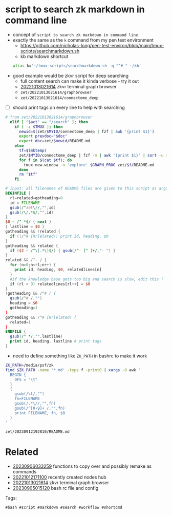 # script to search zk markdown in command line

- concept of `script to search zk markdown in command line`
- exactly the same as the `k` command from my pen test environment
  - https://github.com/nicholas-long/pen-test-environ/blob/main/tmux-scripts/searchmarkdown.sh
  - kb markdown shortcut
  ```bash
  alias k='~/tmux-scripts/searchmarkdown.sh -q "^# " ~/kb'
  ```
- good example would be zkvr script for deep searching
  - full content search can make it kinda verbose - try it out
  - [20221013021614](/zet/20221013021614/README.md) zkvr terminal graph browser
  - `zet/20221013021614/graphbrowser`
  - `zet/20221013021614/connectome_deep`
- [ ] should print tags on every line to help with searching

```bash
# from zet/20221013021614/graphbrowser
  elif [ "$act" == "/search" ]; then
    if [ -z $TMUX ]; then
      newid=$(zet/$MYID/connectome_deep | fzf | awk '{print $1}')
      export prevdoc="$doc"
      export doc=zet/$newid/README.md
    else
      tf=$(mktemp)
      zet/$MYID/connectome_deep | fzf -m | awk '{print $1}' | sort -u > $tf
      for f in $(cat $tf); do
        tmux new-window -n 'explore' $GRAPH_PROG zet/$f/README.md
      done
      rm "$tf"
    fi
```

```awk
# input: all filenames of README files are given to this script as argument files for awk to process
BEGINFILE {
  rl=related=gotheading=0
  id = FILENAME
  gsub(/^zet\//,"",id)
  gsub(/\/.*$/,"",id)
}
$0 ~ /^ *$/ { next }
{ lastline = $0 }
gotheading && !related {
  if (!/^# [Rr]elated/) print id, heading, $0
}
gotheading && related {
  if ($2 ~ /^\[.*\)$/) { gsub(/^- [^ ]+/,"- ") }
}
related && /^- / {
  for (n=0;n<rl;n++) {
    print id, heading, $0, relatedlines[n]
  }
  #if the knowledge base gets too big and search is slow, edit this ?
  if (rl < 9) relatedlines[rl++] = $0
}
!gotheading && /^# / {
  gsub(/^# /,"")
  heading = $0
  gotheading=1
}
gotheading && /^# [Rr]elated/ {
  related=1
}
ENDFILE {
  gsub(/^ */,"",lastline)
  print id, heading, lastline # print tags
}
```

- need to define something like `ZK_PATH` in bashrc to make it work
```bash
ZK_PATH=/media/psf/zk
find $ZK_PATH -name '*.md' -type f -print0 | xargs -0 awk '
  BEGIN {
    OFS = "\t"
  }
  {
    gsub(/\t/,"")
    fn=FILENAME
    gsub(/.*\//,"",fn)
    gsub(/^[0-9]+ /,"",fn)
    print FILENAME, fn, $0
  }
'

```

` zet/20230912192810/README.md `

# Related

- [20230906033259](/zet/20230906033259/README.md) functions to copy over and possibly remake as commands
- [20221012171100](/zet/20221012171100/README.md) recently created nodes hub
- [20221013021614](/zet/20221013021614/README.md) zkvr terminal graph browser
- [20230905015120](/zet/20230905015120/README.md) bash rc file and config

Tags:

    #bash #script #markdown #search #workflow #shortcmd
